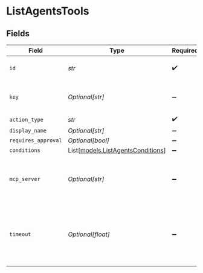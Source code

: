 # ListAgentsTools


## Fields

| Field                                                                   | Type                                                                    | Required                                                                | Description                                                             |
| ----------------------------------------------------------------------- | ----------------------------------------------------------------------- | ----------------------------------------------------------------------- | ----------------------------------------------------------------------- |
| `id`                                                                    | *str*                                                                   | :heavy_check_mark:                                                      | The id of the resource                                                  |
| `key`                                                                   | *Optional[str]*                                                         | :heavy_minus_sign:                                                      | Optional tool key for custom tools                                      |
| `action_type`                                                           | *str*                                                                   | :heavy_check_mark:                                                      | N/A                                                                     |
| `display_name`                                                          | *Optional[str]*                                                         | :heavy_minus_sign:                                                      | N/A                                                                     |
| `requires_approval`                                                     | *Optional[bool]*                                                        | :heavy_minus_sign:                                                      | N/A                                                                     |
| `conditions`                                                            | List[[models.ListAgentsConditions](../models/listagentsconditions.md)]  | :heavy_minus_sign:                                                      | N/A                                                                     |
| `mcp_server`                                                            | *Optional[str]*                                                         | :heavy_minus_sign:                                                      | Optional MCP server reference for tools from MCP servers                |
| `timeout`                                                               | *Optional[float]*                                                       | :heavy_minus_sign:                                                      | Tool execution timeout in seconds (default: 2 minutes, max: 10 minutes) |